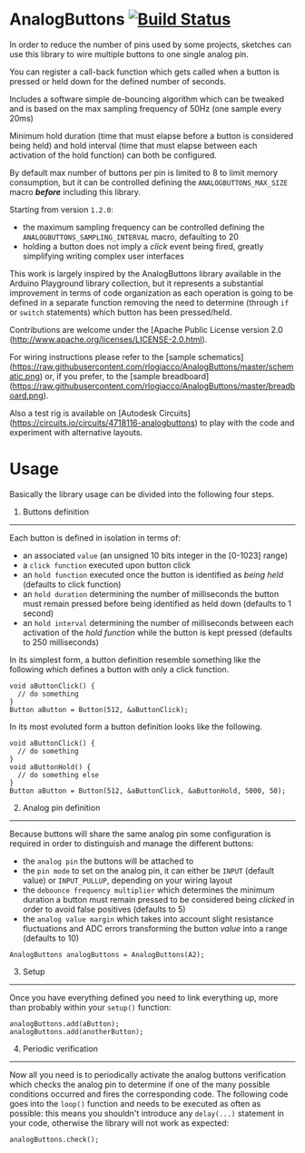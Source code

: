 AnalogButtons [![Build Status](https://travis-ci.org/rlogiacco/AnalogButtons.svg?branch=master)](https://travis-ci.org/rlogiacco/AnalogButtons)
=============

In order to reduce the number of pins used by some projects, sketches can use this library to wire multiple buttons to one single analog pin.

You can register a call-back function which gets called when a button is pressed or held down for the defined number of seconds.

Includes a software simple de-bouncing algorithm which can be tweaked and is based on the max sampling frequency of 50Hz (one sample every 20ms)
 
Minimum hold duration (time that must elapse before a button is considered being held) and hold interval (time that must elapse between each activation of the hold function) can both be configured.

By default max number of buttons per pin is limited to 8 to limit memory consumption, but it can be controlled defining the `ANALOGBUTTONS_MAX_SIZE` macro ***before*** including this library.

Starting from version `1.2.0`:

* the maximum sampling frequency can be controlled defining the `ANALOGBUTTONS_SAMPLING_INTERVAL` macro, defaulting to 20
* holding a button does not imply a *click* event being fired, greatly simplifying writing complex user interfaces 

This work is largely inspired by the AnalogButtons library available in the Arduino Playground library collection, but it represents a substantial improvement in terms of code organization as each operation is going to be defined in a separate function removing the need to determine (through `if` or `switch` statements) which button has been pressed/held.

Contributions are welcome under the [Apache Public License version 2.0 (http://www.apache.org/licenses/LICENSE-2.0.html).

For wiring instructions please refer to the [sample schematics] (https://raw.githubusercontent.com/rlogiacco/AnalogButtons/master/schematic.png) or, if you prefer, to the [sample breadboard] (https://raw.githubusercontent.com/rlogiacco/AnalogButtons/master/breadboard.png).

Also a test rig is available on [Autodesk Circuits] (https://circuits.io/circuits/4718116-analogbuttons) to play with the code and experiment with alternative layouts.

Usage
============

Basically the library usage can be divided into the following four steps. 

1. Buttons definition
---------------------

Each button is defined in isolation in terms of:

* an associated `value` (an unsigned 10 bits integer in the [0-1023] range)
* a `click function` executed upon button click
* an `hold function` executed once the button is identified as *being held* (defaults to click function)
* an `hold duration` determining the number of milliseconds the button must remain pressed before being identified as held down (defaults to 1 second)
* an `hold interval` determining the number of milliseconds between each activation of the *hold function* while the button is kept pressed (defaults to 250 milliseconds)

In its simplest form, a button definition resemble something like the following which defines a button with only a click function.

```
void aButtonClick() {
  // do something
}
Button aButton = Button(512, &aButtonClick);
```

In its most evoluted form a button definition looks like the following.


```
void aButtonClick() {
  // do something
}
void aButtonHold() {
  // do something else
}
Button aButton = Button(512, &aButtonClick, &aButtonHold, 5000, 50);
```


2. Analog pin definition
------------------------

Because buttons will share the same analog pin some configuration is required in order to distinguish and manage the different buttons:

* the `analog pin` the buttons will be attached to
* the `pin mode` to set on the analog pin, it can either be `INPUT` (default value) or `INPUT_PULLUP`, depending on your wiring layout
* the `debounce frequency multiplier` which determines the minimum duration a button must remain pressed to be considered being *clicked* in order to avoid false positives (defaults to 5)
* the `analog value margin` which takes into account slight resistance fluctuations and ADC errors transforming the button *value* into a range (defaults to 10)

```
AnalogButtons analogButtons = AnalogButtons(A2);
```

3. Setup
------------------------

Once you have everything defined you need to link everything up, more than probably within your `setup()` function:

```
analogButtons.add(aButton);
analogButtons.add(anotherButton);
```


4. Periodic verification
------------------------

Now all you need is to periodically activate the analog buttons verification which checks the analog pin to determine if one of the many possible conditions occurred and fires the corresponding code. The following code goes into the `loop()` function and needs to be executed as often as possible: this means you shouldn't introduce any `delay(...)` statement in your code, otherwise the library will not work as expected: 

```
analogButtons.check();
```
